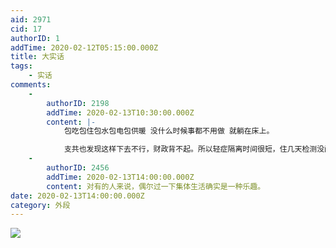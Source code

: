 ```yaml
---
aid: 2971
cid: 17
authorID: 1
addTime: 2020-02-12T05:15:00.000Z
title: 大实话
tags:
    - 实话
comments:
    -
        authorID: 2198
        addTime: 2020-02-13T10:30:00.000Z
        content: |-
            包吃包住包水包电包供暖 没什么时候事都不用做 就躺在床上。

            支共也发现这样下去不行，财政背不起。所以轻症隔离时间很短，住几天检测没问题赶紧让患者回家。
    -
        authorID: 2456
        addTime: 2020-02-13T14:00:00.000Z
        content: 对有的人来说，偶尔过一下集体生活确实是一种乐趣。
date: 2020-02-13T14:00:00.000Z
category: 外段
---
```


![](https://i.loli.net/2020/02/12/UNo7BspAFwaLOuf.jpg)
